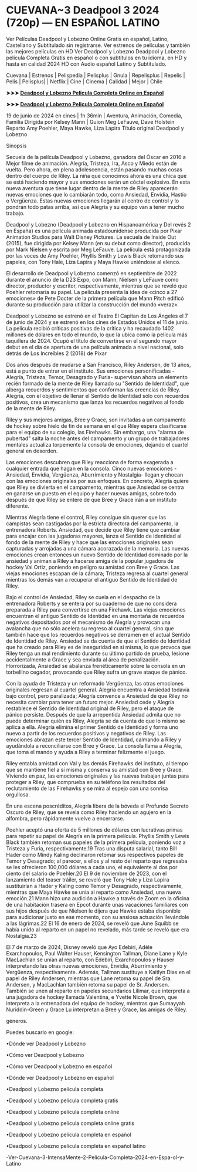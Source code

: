 # CUEVANA~3 Deadpool 3 2024 (720p) — EN ESPAÑOL LATINO

Ver Películas Deadpool y Lobezno Online Gratis en español, Latino, Castellano y Subtitulado sin registrarse. Ver estrenos de películas y también las mejores películas en HD Ver Deadpool y Lobezno Deadpool y Lobezno película Completa Gratis en español o con subtítulos en tu idioma, en HD y hasta en calidad 2024 HD con Audio español Latino y Subtitulado.

Cuevana | Estrenos | Pelispedia | Pelisplus | Gnula | Repelisplus | Repelis | Pelis | Pelisplus| | Netflix | Cine | Cinema | Calidad | Mejor | Chile

**➤➤➤ [Deadpool y Lobezno Pelicula Completa Online en Español](https://is.gd/VXYvWt)**

**➤➤➤ [Deadpool y Lobezno Pelicula Completa Online en Español](https://is.gd/VXYvWt)**

19 de junio de 2024 en cines | 1h 36min | Aventura, Animación, Comedia, Familia Dirigida por Kelsey Mann | Guion Meg LeFauve, Dave Holstein Reparto Amy Poehler, Maya Hawke, Liza Lapira Título original Deadpool y Lobezno

Sinopsis

Secuela de la película Deadpool y Lobezno, ganadora del Óscar en 2016 a Mejor filme de animación. Alegría, Tristeza, Ira, Asco y Miedo están de vuelta. Pero ahora, en plena adolescencia, están pasando muchas cosas dentro del cuerpo de Riley. La niña que conocimos ahora es una chica que se está haciendo mayor y sus emociones serán un cóctel explosivo. En esta nueva aventura que tiene lugar dentro de la mente de Riley aparecerán nuevas emociones que lo cambiarán todo, como Ansiedad, Envidia, Hastío o Vergüenza. Estas nuevas emociones llegarán al centro de control y lo pondrán todo patas arriba, así que Alegría y su equipo van a tener mucho trabajo.

Deadpool y Lobezno (Deadpool y Lobezno en Hispanoamérica y Del revés 2 en España) es una película animada estadounidense producida por Pixar Animation Studios para Walt Disney Pictures. La secuela de Inside Out (2015), fue dirigida por Kelsey Mann (en su debut como director), producida por Mark Nielsen y escrita por Meg LeFauve. La película está protagonizada por las voces de Amy Poehler, Phyllis Smith y Lewis Black retomando sus papeles, con Tony Hale, Liza Lapira y Maya Hawke uniéndose al elenco.

El desarrollo de Deadpool y Lobezno comenzó en septiembre de 2022 durante el anuncio de la D23 Expo, con Mann, Nielsen y LeFauve como director, productor y escritor, respectivamente, mientras que se reveló que Poehler retomaría su papel. La película presenta la idea de «cinco a 27 emociones» de Pete Docter de la primera película que Mann Pitch edificó durante su producción para utilizar la construcción del mundo «veraz».

Deadpool y Lobezno se estrenó en el Teatro El Capitan de Los Ángeles el 7 de junio de 2024 y se estrenó en los cines de Estados Unidos el 11 de junio. La película recibió críticas positivas de la crítica y ha recaudado 1402 millones de dólares en todo el mundo, lo que la ubica como la película más taquillera de 2024. Ocupó el título de convertirse en el segundo mayor debut en el día de apertura de una película animada a nivel nacional, solo detrás de Los Increíbles 2 (2018) de Pixar

Dos años después de mudarse a San Francisco, Riley Andersen, de 13 años, está a punto de entrar en el instituto. Sus emociones personificadas -Alegría, Tristeza, Temor, Desagrado y Furia- supervisan ahora un elemento recién formado de la mente de Riley llamado su "Sentido de Identidad", que alberga recuerdos y sentimientos que conforman las creencias de Riley. Alegría, con el objetivo de llenar el Sentido de Identidad sólo con recuerdos positivos, crea un mecanismo que lanza los recuerdos negativos al fondo de la mente de Riley.

Riley y sus mejores amigas, Bree y Grace, son invitadas a un campamento de hockey sobre hielo de fin de semana en el que Riley espera clasificarse para el equipo de su colegio, las Firehawks. Sin embargo, una "alarma de pubertad" salta la noche antes del campamento y un grupo de trabajadores mentales actualiza torpemente la consola de emociones, dejando el cuartel general en desorden.

Las emociones descubren que Riley reacciona de forma exagerada a cualquier entrada que hagan en la consola. Cinco nuevas emociones -Ansiedad, Envidia, Vergüenza, Aburrimiento y Nostalgia- llegan y chocan con las emociones originales por sus enfoques. En concreto, Alegría quiere que Riley se divierta en el campamento, mientras que Ansiedad se centra en ganarse un puesto en el equipo y hacer nuevas amigas, sobre todo después de que Riley se entere de que Bree y Grace irán a un instituto diferente.

Mientras Alegría tiene el control, Riley consigue sin querer que las campistas sean castigadas por la estricta directora del campamento, la entrenadora Roberts. Ansiedad, que decide que Riley tiene que cambiar para encajar con las jugadoras mayores, lanza el Sentido de Identidad al fondo de la mente de Riley y hace que las emociones originales sean capturadas y arrojadas a una cámara acorazada de la memoria. Las nuevas emociones crean entonces un nuevo Sentido de Identidad dominado por la ansiedad y animan a Riley a hacerse amiga de la popular jugadora de hockey Val Ortiz, poniendo en peligro su amistad con Bree y Grace. Las viejas emociones escapan de la cámara; Tristeza regresa al cuartel general mientras los demás van a recuperar el antiguo Sentido de Identidad de Riley.

Bajo el control de Ansiedad, Riley se cuela en el despacho de la entrenadora Roberts y se entera por su cuaderno de que no considera preparada a Riley para convertirse en una Firehawk. Las viejas emociones encuentran el antiguo Sentido de Identidad en una montaña de recuerdos negativos depositados por el mecanismo de Alegría y provocan una avalancha que no sólo acelera su regreso al cuartel general, sino que también hace que los recuerdos negativos se derramen en el actual Sentido de Identidad de Riley. Ansiedad se da cuenta de que el Sentido de Identidad que ha creado para Riley es de inseguridad en sí misma, lo que provoca que Riley tenga un mal rendimiento durante su último partido de prueba, lesione accidentalmente a Grace y sea enviada al área de penalización. Horrorizada, Ansiedad se abalanza frenéticamente sobre la consola en un torbellino cegador, provocando que Riley sufra un grave ataque de pánico.

Con la ayuda de Tristeza y un reformado Vergüenza, las otras emociones originales regresan al cuartel general. Alegría encuentra a Ansiedad todavía bajo control, pero paralizada; Alegría convence a Ansiedad de que Riley no necesita cambiar para tener un futuro mejor. Ansiedad cede y Alegría restablece el Sentido de Identidad original de Riley, pero el ataque de pánico persiste. Después de que la arrepentida Ansiedad admita que no puede determinar quién es Riley, Alegría se da cuenta de que lo mismo se aplica a ella. Alegría elimina el primer Sentido de Identidad y forma uno nuevo a partir de los recuerdos positivos y negativos de Riley. Las emociones abrazan este tercer Sentido de Identidad, calmando a Riley y ayudándola a reconciliarse con Bree y Grace. La consola llama a Alegría, que toma el mando y ayuda a Riley a terminar felizmente el juego.

Riley entabla amistad con Val y las demás Firehawks del instituto, al tiempo que se mantiene fiel a sí misma y conserva su amistad con Bree y Grace. Viviendo en paz, las emociones originales y las nuevas trabajan juntas para proteger a Riley, que comprueba en su teléfono los resultados del reclutamiento de las Firehawks y se mira al espejo con una sonrisa orgullosa.

En una escena poscréditos, Alegría libera de la bóveda el Profundo Secreto Oscuro de Riley, que se revela como Riley haciendo un agujero en la alfombra, pero rápidamente vuelve a encerrarse.

Poehler aceptó una oferta de 5 millones de dólares con lucrativas primas para repetir su papel de Alegría en la primera película. Phyllis Smith y Lewis Black también retoman sus papeles de la primera película, poniendo voz a Tristeza y Furia, respectivamente.19​ Tras una disputa salarial, tanto Bill Hader como Mindy Kaling declinaron retomar sus respectivos papeles de Temor y Desagrado; al parecer, a ellos y al resto del reparto que regresaba se les ofrecieron 100,000 dólares a cada uno, el equivalente al dos por ciento del salario de Poehler.20​ El 9 de noviembre de 2023, con el lanzamiento del teaser tráiler, se reveló que Tony Hale y Liza Lapira sustituirían a Hader y Kaling como Temor y Desagrado, respectivamente, mientras que Maya Hawke se unía al reparto como Ansiedad, una nueva emoción.21​ Mann hizo una audición a Hawke a través de Zoom en la oficina de una habitación trasera en Epcot durante unas vacaciones familiares con sus hijos después de que Nielsen le dijera que Hawke estaba disponible para audicionar justo en ese momento, con su ansiosa actuación llevándole a las lágrimas.22​ El 16 de enero de 2024, se reveló que June Squibb se había unido al reparto en un papel no revelado, más tarde se reveló que era Nostalgia.23​

El 7 de marzo de 2024, Disney reveló que Ayo Edebiri, Adèle Exarchopoulos, Paul Walter Hauser, Kensington Tallman, Diane Lane y Kyle MacLachlan se unían al reparto, con Edebiri, Exarchopoulos y Hauser interpretando las otras nuevas emociones, Envidia, Aburrimiento y Vergüenza, respectivamente. Además, Tallman sustituye a Kaitlyn Dias en el papel de Riley Andersen, mientras que Lane retoma su papel de Sra. Andersen, y MacLachlan también retoma su papel de Sr. Andersen. También se unen al reparto en papeles secundarios Lilimar, que interpreta a una jugadora de hockey llamada Valentina, e Yvette Nicole Brown, que interpreta a la entrenadora del equipo de hockey, mientras que Sumayyah Nuriddin-Green y Grace Lu interpretan a Bree y Grace, las amigas de Riley.

géneros.

Puedes buscarlo en google:

•Dónde ver Deadpool y Lobezno

•Cómo ver Deadpool y Lobezno

•Cómo ver Deadpool y Lobezno en español

•Dónde ver Deadpool y Lobezno en español

•Deadpool y Lobezno película completa

•Deadpool y Lobezno película completa gratis

•Deadpool y Lobezno película completa online

•Deadpool y Lobezno película completa online gratis

•Deadpool y Lobezno pelicula completa en español

•Deadpool y Lobezno pelicula completa en español latino

-Ver-Cuevana-3-IntensaMente-2-Pelicula-Completa-2024-en-Espa-ol-y-Latino
